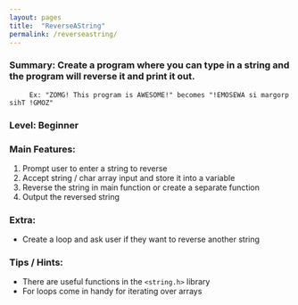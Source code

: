 ```yaml
---
layout: pages
title:  "ReverseAString"
permalink: /reverseastring/
---
```


### Summary: Create a program where you can type in a string and the program will reverse it and print it out.
         Ex: "ZOMG! This program is AWESOME!" becomes "!EMOSEWA si margorp sihT !GMOZ"
         
### Level: Beginner
         
### Main Features:
1. Prompt user to enter a string to reverse
2. Accept string / char array input and store it into a variable
3. Reverse the string in main function or create a separate function
4. Output the reversed string

### Extra:
* Create a loop and ask user if they want to reverse another string
         
### Tips / Hints:
- There are useful functions in the `<string.h>` library
- For loops come in handy for iterating over arrays
